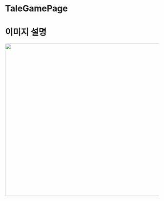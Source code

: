 # TaleGamePage

# 이미지 설명
<img src="https://user-images.githubusercontent.com/66342017/173238381-27c6d7dc-42e7-4d74-920a-caadf0b204fa.png"  width="800" height="500">
